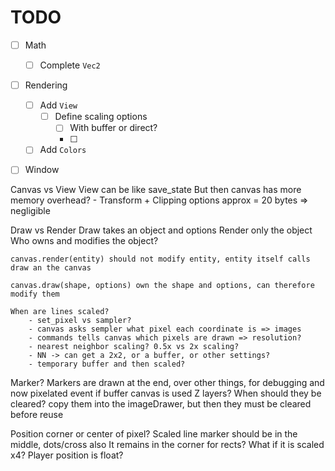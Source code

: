 # TODO

- [ ] Math
    - [ ] Complete `Vec2`

- [ ] Rendering
    - [ ] Add `View`
        - [ ] Define scaling options
            - [ ] With buffer or direct?
            - [ ] 
    - [ ] Add `Colors`

- [ ] Window


Canvas vs View 
    View can be like save_state
    But then canvas has more memory overhead?
        - Transform + Clipping options approx = 20 bytes => negligible

Draw vs Render
    Draw takes an object and options
    Render only the object
    Who owns and modifies the object? 

    canvas.render(entity) should not modify entity, entity itself calls draw an the canvas

    canvas.draw(shape, options) own the shape and options, can therefore modify them

    When are lines scaled? 
        - set_pixel vs sampler?
        - canvas asks sempler what pixel each coordinate is => images 
        - commands tells canvas which pixels are drawn => resolution?
        - nearest neighbor scaling? 0.5x vs 2x scaling?
        - NN -> can get a 2x2, or a buffer, or other settings?
        - temporary buffer and then scaled?


Marker?
    Markers are drawn at the end, over other things, for debugging and now pixelated event if buffer canvas is used
    Z layers?
    When should they be cleared? copy them into the imageDrawer, but then they must be cleared before reuse


Position corner or center of pixel?
    Scaled line marker should be in the middle, dots/cross also
    It remains in the corner for rects? 
    What if it is scaled x4? Player position is float?